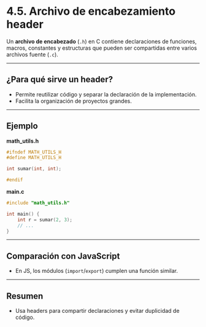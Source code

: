 # 4.5. Archivo de encabezamiento header

Un **archivo de encabezado** (`.h`) en C contiene declaraciones de funciones, macros, constantes y estructuras que pueden ser compartidas entre varios archivos fuente (`.c`).

---

## ¿Para qué sirve un header?

- Permite reutilizar código y separar la declaración de la implementación.
- Facilita la organización de proyectos grandes.

---

## Ejemplo

**math_utils.h**

```c
#ifndef MATH_UTILS_H
#define MATH_UTILS_H

int sumar(int, int);

#endif
```

**main.c**

```c
#include "math_utils.h"

int main() {
    int r = sumar(2, 3);
    // ...
}
```

---

## Comparación con JavaScript

- En JS, los módulos (`import`/`export`) cumplen una función similar.

---

## Resumen

- Usa headers para compartir declaraciones y evitar duplicidad de código.
